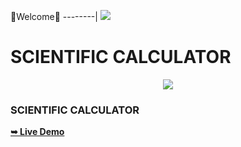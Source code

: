 🌺Welcome🌺
--------|
![](https://media.tenor.com/iVCiM9W7cvYAAAAd/welcome.gif)

# SCIENTIFIC CALCULATOR
<p align="center"><img src="https://github.com/U7P4L-IN/professional-calculator/blob/main/IMG_20230310_194552.jpg">

### SCIENTIFIC CALCULATOR

<a href="https://u7p4l-in.github.io/professional-calculator/"><strong>➥ Live Demo</strong></a>


